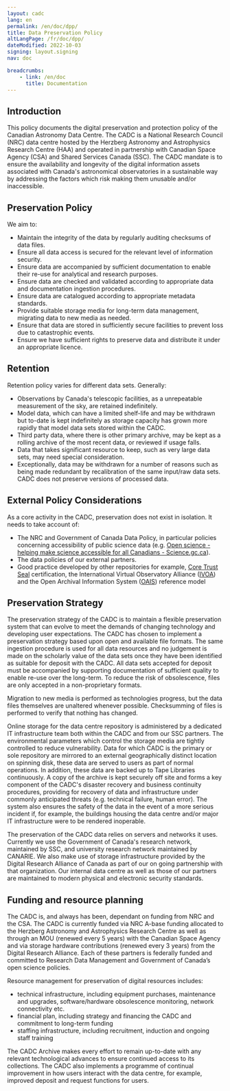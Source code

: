 ```yaml
---
layout: cadc
lang: en
permalink: /en/doc/dpp/
title: Data Preservation Policy
altLangPage: /fr/doc/dpp/
dateModified: 2022-10-03
signing: layout.signing
nav: doc

breadcrumbs:
    - link: /en/doc
      title: Documentation
---
```


<h2>Introduction</h2>
<p>
    This policy documents the digital preservation and protection policy of the Canadian Astronomy Data Centre. 
    The CADC is a National Research Council (NRC) data centre hosted by the Herzberg Astronomy and Astrophysics 
    Research Centre (HAA) and operated in partnership with Canadian Space Agency (CSA) and Shared Services Canada (SSC). 
    The CADC mandate is to ensure the availability and longevity of the digital information assets associated with Canada's 
    astronomical observatories in a sustainable way by addressing the factors which risk making them unusable and/or 
    inaccessible.
</p>

<h2>Preservation Policy</h2>
<p>We aim to:</p>
<ul>
    <li>Maintain the integrity of the data by regularly auditing checksums of data files.</li>
    <li>Ensure all data access is secured for the relevant level of information security.</li>
    <li>Ensure data are accompanied by sufficient documentation to enable their re-use for analytical and research purposes.</li>
    <li>Ensure data are checked and validated according to appropriate data and documentation ingestion procedures.</li>
    <li>Ensure data are catalogued according to appropriate metadata standards.</li>
    <li>Provide suitable storage media for long-term data management, migrating data to new media as needed.</li>
    <li>Ensure that data are stored in sufficiently secure facilities to prevent loss due to catastrophic events.</li>
    <li>Ensure we have sufficient rights to preserve data and distribute it under an appropriate licence.</li>
</ul>

<h2>Retention</h2>
<p>Retention policy varies for different data sets.  Generally:</p>
<ul>
    <li>Observations by Canada's telescopic facilities, as a unrepeatable measurement of the sky, are retained indefinitely.</li>
    <li>Model data, which can have a limited shelf-life and may be withdrawn but to-date is kept indefinitely as storage capacity has grown more rapidly that model data sets stored within the CADC.</li>
    <li>Third party data, where there is other primary archive, may be kept as a rolling archive of the most recent data, or reviewed if usage falls.</li>
    <li>Data that takes significant resource to keep, such as very large data sets, may need special consideration.</li>
    <li>Exceptionally, data may be withdrawn for a number of reasons such as being made redundant by recalibration of the same input/raw data sets.  CADC does not preserve versions of processed data.</li>
</ul>

<h2>External Policy Considerations</h2>
<p>As a core activity in the CADC, preservation does not exist in isolation. It needs to take account of:</p>
<ul>
    <li>The NRC and Government of Canada Data Policy, in particular policies concerning accessibility of public science data (e.g. <a href="https://science.gc.ca/eic/site/063.nsf/eng/h_98054.html">Open science - helping make science accessible for all Canadians - Science.gc.ca</a>).</li>
    <li>The data policies of our external partners.</li>
    <li>Good practice developed by other repositories for example, <a href="https://www.coretrustseal.org/">Core Trust Seal</a> certification, 
        the International Virtual Observatory Alliance (<a href="https://ivoa.net/">IVOA</a>) and the Open Archival Information 
        System (<a href="https://www.iso.org/standard/57284.html">OAIS</a>) reference model</li>
</ul>

<h2>Preservation Strategy</h2>
<p>
    The preservation strategy of the CADC is to maintain a flexible preservation system that can evolve to meet the demands of changing technology and 
    developing user expectations. The CADC has chosen to implement a preservation strategy based upon open and available file formats. The same 
    ingestion procedure is used for all data resources and no judgement is made on the scholarly value of the data sets once they have been 
    identified as suitable for deposit with the CADC. All data sets accepted for deposit must be accompanied by supporting documentation of 
    sufficient quality to enable re-use over the long-term. To reduce the risk of obsolescence, files are only accepted in a non-proprietary formats.
</p>
<p>
    Migration to new media is performed as technologies progress, but the data files themselves are unaltered whenever possible. Checksumming of 
    files is performed to verify that nothing has changed.
</p>
<p>
    Online storage for the data centre repository is administered by a dedicated IT infrastructure team both within the CADC and from our SSC partners. The environmental parameters which control the storage media are tightly controlled to reduce vulnerability.  Data for which CADC is the primary or sole repository are mirrored to an external geographically distinct location on spinning disk, these data are served to users as part of normal operations.  In addition, these data are backed up to Tape Libraries continuously. A copy of the archive is kept securely off site and forms a key component of the CADC's disaster recovery and business continuity procedures, providing for recovery of data and infrastructure under commonly anticipated threats (e.g. technical failure, human error). The system also ensures the safety of the data in the event of a more serious incident if, for example, the buildings housing the data centre and/or major IT infrastructure were to be rendered inoperable.
</p>
<p>
    The preservation of the CADC data relies on servers and networks it uses. Currently we use the Government of Canada's research network, 
    maintained by SSC, and university research network maintained by CANARIE.  We also make use of storage infrastructure provided by the 
    Digital Research Alliance of Canada as part of our on going partnership with that organization.  Our internal data centre as well as 
    those of our partners are maintained to modern physical and electronic security standards.
</p>

<h2>Funding and resource planning</h2>
<p>
    The CADC is, and always has been, dependant on funding from NRC and the CSA. The CADC is currently funded via NRC A-base funding allocated to the Herzberg Astronomy and Astrophysics Research Centre as well as through an MOU (renewed every 5 years) with the Canadian Space Agency and via storage hardware contributions (renewed every 3 years) from the Digital Research Alliance.  Each of these partners is federally funded and committed to Research Data Management and Government of Canada’s open science policies.
</p>
<p>Resource management for preservation of digital resources includes:</p>
<ul>
    <li>technical infrastructure, including equipment purchases, maintenance and upgrades, software/hardware obsolescence monitoring, network connectivity etc.</li>
    <li>financial plan, including strategy and financing the CADC and commitment to long-term funding</li>
    <li>staffing infrastructure, including recruitment, induction and ongoing staff training</li>
</ul>
<p>
    The CADC Archive makes every effort to remain up-to-date with any relevant technological advances to ensure continued access to its collections. The CADC also implements a programme of continual improvement in how users interact with the data centre, for example, improved deposit and request functions for users.
</p>
